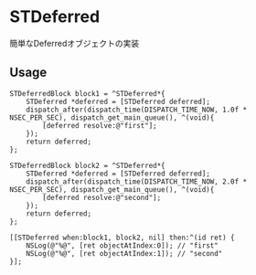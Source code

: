 # STDeferred

簡単なDeferredオブジェクトの実装

## Usage
	
	STDeferredBlock block1 = ^STDeferred*{
		STDeferred *deferred = [STDeferred deferred];
		dispatch_after(dispatch_time(DISPATCH_TIME_NOW, 1.0f * NSEC_PER_SEC), dispatch_get_main_queue(), ^(void){
			[deferred resolve:@"first"];
		});
		return deferred;
	};

	STDeferredBlock block2 = ^STDeferred*{
		STDeferred *deferred = [STDeferred deferred];
		dispatch_after(dispatch_time(DISPATCH_TIME_NOW, 2.0f * NSEC_PER_SEC), dispatch_get_main_queue(), ^(void){
			[deferred resolve:@"second"];
		});
		return deferred;
	};

	[[STDeferred when:block1, block2, nil] then:^(id ret) {
		NSLog(@"%@", [ret objectAtIndex:0]); // "first"
		NSLog(@"%@", [ret objectAtIndex:1]); // "second"
	}];

